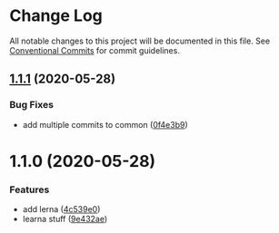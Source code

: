 # Change Log

All notable changes to this project will be documented in this file.
See [Conventional Commits](https://conventionalcommits.org) for commit guidelines.

## [1.1.1](https://github.com/rlengvenis/play-lerna/compare/v1.1.0...v1.1.1) (2020-05-28)


### Bug Fixes

* add multiple commits to common ([0f4e3b9](https://github.com/rlengvenis/play-lerna/commit/0f4e3b92981a6acbe21227053ff95e9464519822))





# 1.1.0 (2020-05-28)


### Features

* add lerna ([4c539e0](https://github.com/rlengvenis/play-lerna/commit/4c539e0f25dbb87cd56a2925fe1953771bdb4267))
* learna stuff ([9e432ae](https://github.com/rlengvenis/play-lerna/commit/9e432ae5fb6a4e773a100d3e35f8fcdf3b856dba))
